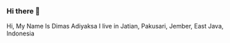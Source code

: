 ### Hi there 👋
Hi, My Name Is Dimas Adiyaksa
I live in Jatian, Pakusari, Jember, East Java, Indonesia

<!--
**dimas-ady/dimas-ady** is a ✨ _special_ ✨ repository because its `README.md` (this file) appears on your GitHub profile.

Here are some ideas to get you started:

- 🔭 I’m currently working on Game Development
- 🌱 I’m currently learning Java, HTML, CSS, JS, PHP, C++, GLSL
- 👯 I’m looking to collaborate on Dimd
- 🤔 I’m looking for help with ...
- 💬 Ask me about ...
- 📫 How to reach me: ...
- 😄 Pronouns: ...
- ⚡ Fun fact: ...
-->
